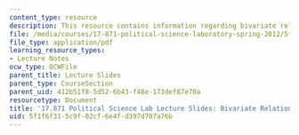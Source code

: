 ```yaml
---
content_type: resource
description: This resource contains information regarding bivariate relationships.
file: /media/courses/17-871-political-science-laboratory-spring-2012/5f1f6f315c9f02cf6e4fd397d707a76b_MIT17_871S12_bivarat_reg12.pdf
file_type: application/pdf
learning_resource_types:
- Lecture Notes
ocw_type: OCWFile
parent_title: Lecture Slides
parent_type: CourseSection
parent_uid: 412b51f8-5d52-6b43-f48e-173def87e70a
resourcetype: Document
title: '17.871 Political Science Lab Lecture Slides: Bivariate Relationships'
uid: 5f1f6f31-5c9f-02cf-6e4f-d397d707a76b
---
```

